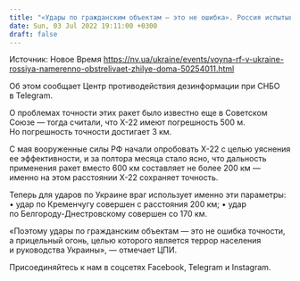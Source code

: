 ```yaml
---
title: "«Удары по гражданским объектам — это не ошибка». Россия испытывает ракеты Х-22 в Украине — ЦПД"
date: Sun, 03 Jul 2022 19:11:00 +0300
draft: false
---
```

Источник: Новое Время https://nv.ua/ukraine/events/voyna-rf-v-ukraine-rossiya-namerenno-obstrelivaet-zhilye-doma-50254011.html


Об этом сообщает Центр противодействия дезинформации при СНБО в Telegram.

О проблемах точности этих ракет было известно еще в Советском Союзе — тогда считали, что Х-22 имеют погрешность 500 м. Но погрешность точности достигает 3 км.

С мая вооруженные силы РФ начали опробовать Х-22 с целью уяснения ее эффективности, и за полтора месяца стало ясно, что дальность применения ракет вместо 600 км составляет не более 200 км — именно на этом расстоянии Х-22 сохраняет точность.

Теперь для ударов по Украине враг использует именно эти параметры: • удар по Кременчугу совершен с расстояния 200 км; • удар по Белгороду-Днестровскому совершен со 170 км.

«Поэтому удары по гражданским объектам — это не ошибка точности, а прицельный огонь, целью которого является террор населения и руководства Украины», — отмечает ЦПИ.

Присоединяйтесь к нам в соцсетях Facebook, Telegram и Instagram.
